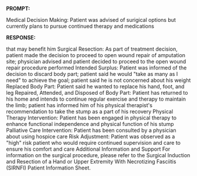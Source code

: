 **PROMPT:**

Medical Decision Making: Patient was advised of surigical options but currently plans to pursue continued therapy and medications

**RESPONSE:**

  that may benefit him  Surgical Resection: As part of treatment decision, patient made the decision to proceed to open wound repair of amputation site; physician advised and patient decided to proceed to the open wound repair procedure performed  Intended Surplus: Patient was informed of the decision to discard body part; patient said he would "take as many as I need" to achieve the goal; patient said he is not concerned about his weight  Replaced Body Part: Patient said he wanted to replace his hand, foot, and leg  Repaired, Attended, and Disposed of Body Part: Patient has returned to his home and intends to continue regular exercise and therapy to maintain the limb; patient has informed him of his physical therapist's recommendation to take the stump as a part of his recovery  Physical Therapy Intervention: Patient has been engaged in physical therapy to enhance functional independence and physical function of his stump  Palliative Care Intervention: Patient has been consulted by a physician about using hospice care  Risk Adjustment: Patient was observed as a "high" risk patient who would require continued supervision and care to ensure his comfort and care  Additional Information and Support  For information on the surgical procedure, please refer to the Surgical Induction and Resection of a Hand or Upper Extremity With Necrotizing Fasciitis (SIRNFI) Patient Information Sheet.